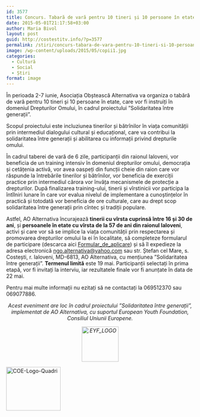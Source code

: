 ```yaml
---
id: 3577
title: Concurs. Tabară de vară pentru 10 tineri și 10 persoane în etate din raionul Ialoveni.
date: 2015-05-01T21:17:58+03:00
author: Maria Bivol
layout: post
guid: http://costestitv.info/?p=3577
permalink: /stiri/concurs-tabara-de-vara-pentru-10-tineri-si-10-persoane-in-etate-din-raionul-ialoveni/
image: /wp-content/uploads/2015/05/copii1.jpg
categories:
  - Cultură
  - Social
  - Știri
format: image
---
```

În perioada 2-7 iunie, Asociația Obștească Alternativa va organiza o tabără de vară pentru 10 tineri și 10 persoane în etate, care vor fi instruiți în domeniul Drepturilor Omului, în cadrul proiectului ”Solidaritatea între generații”.

Scopul proiectului este incluziunea tinerilor și bătrînilor în viața comunității prin intermediul dialogului cultural și educațional, care va contribui la solidaritatea între generații și abilitarea cu informații privind drepturile omului.

În cadrul taberei de vară de 6 zile, participanții din raionul Ialoveni, vor beneficia de un training intensiv în domeniul drepturilor omului, democrația și cetățenia activă, vor avea oaspeți din funcții cheie din raion care vor răspunde la întrebările tinerilor și bătrînilor, vor beneficia de exerciții practice prin intermediul cărora vor învăța mecanismele de protecție a drepturilor. După finalizarea training-ului, tinerii și vîrstinicii vor participa la întîlniri lunare în care vor evalua nivelul de implementare a cunoștințelor în practică și totodată vor beneficia de ore culturale, care au drept scop solidaritatea între generații prin cîntec și tradiții populare.

Astfel, AO Alternativa încurajează **tinerii cu vîrsta cuprinsă între 16 și 30 de ani**, și **persoanele în etate cu vîrsta de la 57 de ani din raionul Ialoveni**, activi și care vor să se implice la viața comunității prin respectarea și promovarea drepturilor omului la ei în localitate, să completeze formularul de participare (descarca aici [Formular\_de\_aplicare](http://costestitv.info/wp-content/uploads/2015/05/Formular_de_aplicare.docx)) și să îl expedieze la adresa electronică <ngo.alternativa@yahoo.com> sau str. Ștefan cel Mare, s. Costești, r. Ialoveni, MD-6813, AO Alternativa, cu mențiunea ”Solidaritatea între generații”. **Termenul limită** este 19 mai. Participanții selectați în prima etapă, vor fi invitați la interviu, iar rezultatele finale vor fi anunțate în data de 22 mai.

Pentru mai multe informații nu ezitați să ne contactați la 069512370 sau 069077886.

<p style="text-align: center;">
  <em>Acest eveniment are loc în cadrul proiectului ”Solidaritatea între generații”, implementat de AO Alternativa, cu suportul European Youth Foundation, Consiliul Uniunii Europene.</em>
</p>

<p style="text-align: center;">
  <em><a href="http://costestitv.info/wp-content/uploads/2015/05/EYF_LOGO.png"><img class="  wp-image-3575 alignright" src="http://costestitv.info/wp-content/uploads/2015/05/EYF_LOGO-300x286.png" alt="EYF_LOGO" width="99" height="94" srcset="http://costestitv.ddev.local/wp-content/uploads/2015/05/EYF_LOGO-300x286.png 300w, http://costestitv.ddev.local/wp-content/uploads/2015/05/EYF_LOGO.png 374w" sizes="(max-width: 99px) 100vw, 99px" /></a></em>
</p>

<p style="text-align: left;">
  <a href="http://costestitv.info/wp-content/uploads/2015/05/COE-Logo-Quadri.png"><img class="alignleft  wp-image-3574" src="http://costestitv.info/wp-content/uploads/2015/05/COE-Logo-Quadri-300x240.png" alt="COE-Logo-Quadri" width="146" height="117" srcset="http://costestitv.ddev.local/wp-content/uploads/2015/05/COE-Logo-Quadri-300x240.png 300w, http://costestitv.ddev.local/wp-content/uploads/2015/05/COE-Logo-Quadri-45x35.png 45w, http://costestitv.ddev.local/wp-content/uploads/2015/05/COE-Logo-Quadri.png 354w" sizes="(max-width: 146px) 100vw, 146px" /></a>
</p>